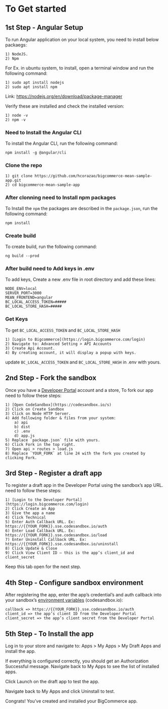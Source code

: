 # To Get started

## 1st Step - Angular Setup

To run Angular application on your local system, you need to install below packaegs:

    1) NodeJS.
    2) Npm

For Ex. in ubuntu system, to install, open a terminal window and run the following command:

    1) sudo apt install nodejs
    2) sudo apt install npm

Link: https://nodejs.org/en/download/package-manager

Verify these are installed and check the installed version:

    1) node -v
    2) npm -v

### Need to Install the Angular CLI

To install the Angular CLI, run the following command:

`npm install -g @angular/cli`

### Clone the repo

    1) git clone https://github.com/hcorazao/bigcommerce-mean-sample-app.git
    2) cd bigcommerce-mean-sample-app

### After clonning need to Install npm packages

To Install the `npm` the packages are described in the `package.json`, run the following command:

`npm install`

### Create build

To create build, run the following command:

`ng build --prod`

### After build need to Add keys in .env

To add keys, Create a new .env file in root directory and add these lines:

    NODE_ENV=local
    SERVER_PORT=3000
    MEAN_FRONTEND=angular
    BC_LOCAL_ACCESS_TOKEN=#####
    BC_LOCAL_STORE_HASH=#####

### Get Keys

To get `BC_LOCAL_ACCESS_TOKEN` and `BC_LOCAL_STORE_HASH`

    1) [Login to Bigcommerce](https://login.bigcommerce.com/login)
    2) Navigate to: Advanced Setting > API Accounts
    3) Create Api Account.
    4) By creating account, it will display a popup with keys.  

update `BC_LOCAL_ACCESS_TOKEN` and `BC_LOCAL_STORE_HASH` in .env with yours.


## 2nd Step - Fork the sandbox

Once you have a [Developer Portal](https://login.bigcommerce.com/login) account and a store, To fork our app need to follow these steps:

    1) [Open CodeSandbox](https://codesandbox.io/s)
    2) Click on Create Sandbox
    3) Click on Node HTTP Server.
    4) Add following folder & files from your system:
        a) api
        b) dist
        c) .env
        d) app.js
    5) Replace `package.json` file with yours.
    6) Click Fork in the top right.
    7) Open api > routes > load.js
    8) Replace `YOUR_FORK` at line 24 with the fork you created by clicking Fork.

## 3rd Step - Register a draft app

To register a draft app in the Developer Portal using the sandbox’s app URL. need to follow these steps:

    1) [Login to the Developer Portal](https://login.bigcommerce.com/login)
    2) Click Create an App
    3) Give the app a name
    4) Click Technical
    5) Enter Auth Callback URL. Ex: https://{{YOUR_FORK}}.sse.codesandbox.io/auth
    6) Enter Load Callback URL. Ex: https://{{YOUR_FORK}}.sse.codesandbox.io/load
    7) Enter Uninstall Callback URL. Ex: https://{{YOUR_FORK}}.sse.codesandbox.io/uninstall
    8) Click Update & Close
    9) Click View Client ID – this is the app’s client_id and client_secret

Keep this tab open for the next step.

## 4th Step - Configure sandbox environment

After registering the app, enter the app’s credential’s and auth callback into your sandbox’s [environment variables](https://codesandbox.io/docs/secrets) (codesandbox.io):

    callback => https://{{YOUR_FORK}}.sse.codesandbox.io/auth
    client_id => the app’s client ID from the Developer Portal
    client_secret => the app’s client secret from the Developer Portal

## 5th Step - To Install the app

Log in to your store and navigate to: 
Apps > My Apps > My Draft Apps and install the app.

If everything is configured correctly, you should get an Authorization Successful message.
Navigate back to My Apps to see the list of installed apps.

Click Launch on the draft app to test the app.

Navigate back to My Apps and click Uninstall to test.

Congrats! You’ve created and installed your BigCommerce app.